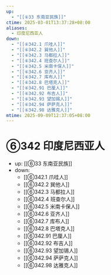 ```yaml
---
up:
  - "[[⑥33 东南亚民族]]"
ctime: 2025-03-01T13:37:28+08:00
aliases:
  - 印度尼西亚人
down:
  - "[[⑥342.1 爪哇人]]"
  - "[[⑥342.2 巽他人]]"
  - "[[⑥342.3 马都拉人]]"
  - "[[⑥342.4 班查尔人]]"
  - "[[⑥342.5 米南卡保人]]"
  - "[[⑥342.6 亚齐人]]"
  - "[[⑥342.7 库布人]]"
  - "[[⑥342.8 巴塔克人]]"
  - "[[⑥342.91 巴厘人]]"
  - "[[⑥342.92 布吉人]]"
  - "[[⑥342.93 望加锡人]]"
  - "[[⑥342.94 萨萨克人]]"
  - "[[⑥342.98 达雅克人]]"
mtime: 2025-09-09T12:37:05+08:00
---
```


# ⑥342 印度尼西亚人

- up: [[⑥33 东南亚民族]]
- down:	
	- [[⑥342.1 爪哇人]]
	- [[⑥342.2 巽他人]]
	- [[⑥342.3 马都拉人]]
	- [[⑥342.4 班查尔人]]
	- [[⑥342.5 米南卡保人]]
	- [[⑥342.6 亚齐人]]
	- [[⑥342.7 库布人]]
	- [[⑥342.8 巴塔克人]]
	- [[⑥342.91 巴厘人]]
	- [[⑥342.92 布吉人]]
	- [[⑥342.93 望加锡人]]
	- [[⑥342.94 萨萨克人]]
	- [[⑥342.98 达雅克人]]
	
